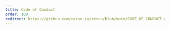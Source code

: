 ```yaml
---
title: Code of Conduct
order: 100
redirect: https://github.com/rerun-io/rerun/blob/main/CODE_OF_CONDUCT.md
---
```

